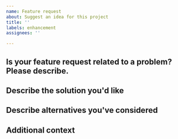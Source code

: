 ```yaml
---
name: Feature request
about: Suggest an idea for this project
title: ''
labels: enhancement
assignees: ''

---
```


## Is your feature request related to a problem? Please describe.



## Describe the solution you'd like



## Describe alternatives you've considered



## Additional context
